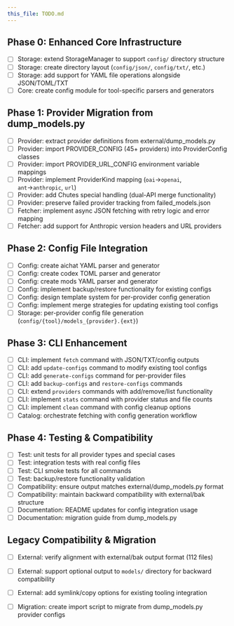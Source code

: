 ```yaml
---
this_file: TODO.md
---
```


## Phase 0: Enhanced Core Infrastructure
- [ ] Storage: extend StorageManager to support `config/` directory structure
- [ ] Storage: create directory layout (`config/json/`, `config/txt/`, etc.)
- [ ] Storage: add support for YAML file operations alongside JSON/TOML/TXT
- [ ] Core: create config module for tool-specific parsers and generators

## Phase 1: Provider Migration from dump_models.py
- [ ] Provider: extract provider definitions from external/dump_models.py
- [ ] Provider: import PROVIDER_CONFIG (45+ providers) into ProviderConfig classes
- [ ] Provider: import PROVIDER_URL_CONFIG environment variable mappings
- [ ] Provider: implement ProviderKind mapping (`oai`→`openai`, `ant`→`anthropic`, `url`)
- [ ] Provider: add Chutes special handling (dual-API merge functionality)
- [ ] Provider: preserve failed provider tracking from failed_models.json
- [ ] Fetcher: implement async JSON fetching with retry logic and error mapping
- [ ] Fetcher: add support for Anthropic version headers and URL providers

## Phase 2: Config File Integration
- [ ] Config: create aichat YAML parser and generator
- [ ] Config: create codex TOML parser and generator  
- [ ] Config: create mods YAML parser and generator
- [ ] Config: implement backup/restore functionality for existing configs
- [ ] Config: design template system for per-provider config generation
- [ ] Config: implement merge strategies for updating existing tool configs
- [ ] Storage: per-provider config file generation (`config/{tool}/models_{provider}.{ext}`)

## Phase 3: CLI Enhancement  
- [ ] CLI: implement `fetch` command with JSON/TXT/config outputs
- [ ] CLI: add `update-configs` command to modify existing tool configs
- [ ] CLI: add `generate-configs` command for per-provider files
- [ ] CLI: add `backup-configs` and `restore-configs` commands
- [ ] CLI: extend `providers` commands with add/remove/list functionality
- [ ] CLI: implement `stats` command with provider status and file counts
- [ ] CLI: implement `clean` command with config cleanup options
- [ ] Catalog: orchestrate fetching with config generation workflow

## Phase 4: Testing & Compatibility
- [ ] Test: unit tests for all provider types and special cases
- [ ] Test: integration tests with real config files  
- [ ] Test: CLI smoke tests for all commands
- [ ] Test: backup/restore functionality validation
- [ ] Compatibility: ensure output matches external/dump_models.py format
- [ ] Compatibility: maintain backward compatibility with external/bak structure
- [ ] Documentation: README updates for config integration usage
- [ ] Documentation: migration guide from dump_models.py

## Legacy Compatibility & Migration
- [ ] External: verify alignment with external/bak output format (112 files)
- [ ] External: support optional output to `models/` directory for backward compatibility  
- [ ] External: add symlink/copy options for existing tooling integration
- [ ] Migration: create import script to migrate from dump_models.py provider configs

